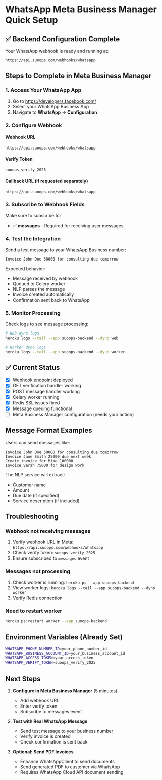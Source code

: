 # WhatsApp Meta Business Manager Quick Setup

## ✅ Backend Configuration Complete

Your WhatsApp webhook is ready and running at:
```
https://api.suoops.com/webhooks/whatsapp
```

## Steps to Complete in Meta Business Manager

### 1. Access Your WhatsApp App
1. Go to https://developers.facebook.com/
2. Select your WhatsApp Business App
3. Navigate to **WhatsApp** → **Configuration**

### 2. Configure Webhook

#### Webhook URL
```
https://api.suoops.com/webhooks/whatsapp
```

#### Verify Token
```
suoops_verify_2025
```

#### Callback URL (if requested separately)
```
https://api.suoops.com/webhooks/whatsapp
```

### 3. Subscribe to Webhook Fields

Make sure to subscribe to:
- ✅ **messages** - Required for receiving user messages

### 4. Test the Integration

Send a test message to your WhatsApp Business number:
```
Invoice John Doe 50000 for consulting due tomorrow
```

Expected behavior:
- Message received by webhook
- Queued to Celery worker
- NLP parses the message
- Invoice created automatically
- Confirmation sent back to WhatsApp

### 5. Monitor Processing

Check logs to see message processing:
```bash
# Web dyno logs
heroku logs --tail --app suoops-backend --dyno web

# Worker dyno logs  
heroku logs --tail --app suoops-backend --dyno worker
```

## ✅ Current Status

- [x] Webhook endpoint deployed
- [x] GET verification handler working
- [x] POST message handler working
- [x] Celery worker running
- [x] Redis SSL issues fixed
- [x] Message queuing functional
- [ ] Meta Business Manager configuration (needs your action)

## Message Format Examples

Users can send messages like:
```
Invoice John Doe 50000 for consulting due tomorrow
Invoice Jane Smith 25000 due next week
Create invoice for Mike 100000
Invoice Sarah 75000 for design work
```

The NLP service will extract:
- Customer name
- Amount
- Due date (if specified)
- Service description (if included)

## Troubleshooting

### Webhook not receiving messages
1. Verify webhook URL in Meta: `https://api.suoops.com/webhooks/whatsapp`
2. Check verify token: `suoops_verify_2025`
3. Ensure subscribed to `messages` event

### Messages not processing
1. Check worker is running: `heroku ps --app suoops-backend`
2. View worker logs: `heroku logs --tail --app suoops-backend --dyno worker`
3. Verify Redis connection

### Need to restart worker
```bash
heroku ps:restart worker --app suoops-backend
```

## Environment Variables (Already Set)

```bash
WHATSAPP_PHONE_NUMBER_ID=your_phone_number_id
WHATSAPP_BUSINESS_ACCOUNT_ID=your_business_account_id  
WHATSAPP_ACCESS_TOKEN=your_access_token
WHATSAPP_VERIFY_TOKEN=suoops_verify_2025
```

## Next Steps

1. **Configure in Meta Business Manager** (5 minutes)
   - Add webhook URL
   - Enter verify token
   - Subscribe to messages event

2. **Test with Real WhatsApp Message**
   - Send test message to your business number
   - Verify invoice is created
   - Check confirmation is sent back

3. **Optional: Send PDF Invoices**
   - Enhance WhatsAppClient to send documents
   - Send generated PDF to customer via WhatsApp
   - Requires WhatsApp Cloud API document sending
